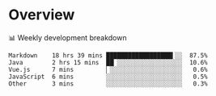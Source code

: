 # Overview

📊 Weekly development breakdown

```text
Markdown    18 hrs 39 mins ██████████████████▍░░  87.5%
Java        2 hrs 15 mins  ██▏░░░░░░░░░░░░░░░░░░  10.6%
Vue.js      7 mins         ▏░░░░░░░░░░░░░░░░░░░░   0.6%
JavaScript  6 mins         ░░░░░░░░░░░░░░░░░░░░░   0.5%
Other       3 mins         ░░░░░░░░░░░░░░░░░░░░░   0.3%
```